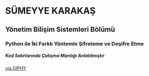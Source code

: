<h1>SÜMEYYE KARAKAŞ </h1>
<h2>Yönetim Bilişim Sistemleri Bölümü </h2>
<h3> Python ile İki Farklı Yöntemle Şifreleme ve Deşifre Etme </h3>
<h5>Kod Satırlarında Çalışma Mantığı Anlatılmıştır</h5>

<a href="https://giphy.com/gifs/thegoldbergs--1990-the-goldbergs-l3dj09hpsfuYkijDi">via GIPHY</a></p>
      

